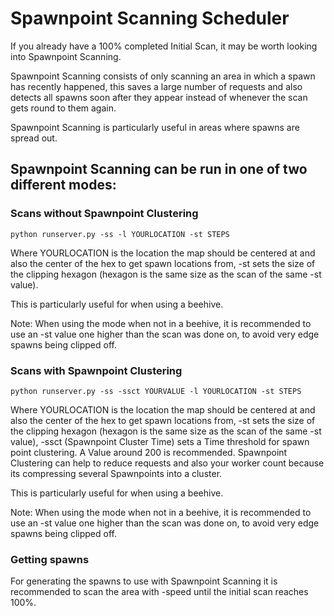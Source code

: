 # Spawnpoint Scanning Scheduler

If you already have a 100% completed Initial Scan, it may be worth looking into Spawnpoint Scanning.

Spawnpoint Scanning consists of only scanning an area in which a spawn has recently happened, this saves a large number of requests and also detects all spawns soon after they appear instead of whenever the scan gets round to them again.

Spawnpoint Scanning is particularly useful in areas where spawns are spread out.

## Spawnpoint Scanning can be run in one of two different modes:

### Scans without Spawnpoint Clustering

```
python runserver.py -ss -l YOURLOCATION -st STEPS
```

Where YOURLOCATION is the location the map should be centered at and also the center of the hex to get spawn locations from, -st sets the size of the clipping hexagon (hexagon is the same size as the scan of the same -st value).

This is particularly useful for when using a beehive.

Note: When using the mode when not in a beehive, it is recommended to use an -st value one higher than the scan was done on, to avoid very edge spawns being clipped off.

### Scans with Spawnpoint Clustering

```
python runserver.py -ss -ssct YOURVALUE -l YOURLOCATION -st STEPS
```

Where YOURLOCATION is the location the map should be centered at and also the center of the hex to get spawn locations from, -st sets the size of the clipping hexagon (hexagon is the same size as the scan of the same -st value), -ssct (Spawnpoint Cluster Time) sets a Time threshold for spawn point clustering. A Value around 200 is recommended.
Spawnpoint Clustering can help to reduce requests and also your worker count because its compressing several Spawnpoints into a cluster.

This is particularly useful for when using a beehive.

Note: When using the mode when not in a beehive, it is recommended to use an -st value one higher than the scan was done on, to avoid very edge spawns being clipped off.


### Getting spawns

For generating the spawns to use with Spawnpoint Scanning it is recommended to scan the area with -speed until the initial scan reaches 100%.
